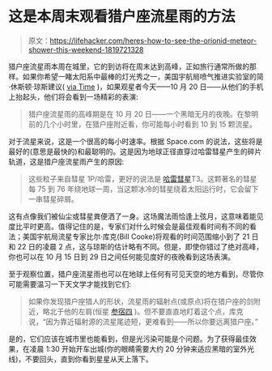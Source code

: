 # 这是本周末观看猎户座流星雨的方法

> 原文：<https://lifehacker.com/heres-how-to-see-the-orionid-meteor-shower-this-weekend-1819721328>

猎户座流星雨本周在城里，它的到访将在周末达到高峰，正如旅行通常所做的那样。如果你希望一睹太阳系中最棒的灯光秀之一，美国宇航局喷气推进实验室的简·休斯顿·琼斯建议( [via Time](http://time.com/4990842/watch-peak-orionid-meteor-shower-this-weekend/) )，如果观星者今天——10 月 20 日——从他们的手机上抬起头，他们将会看到一场精彩的表演:

> 猎户座流星雨的高峰期是在 10 月 20 日——一个黑暗无月的夜晚。在黎明前的几个小时里，在猎户座附近看，你可能每小时看到 10 到 15 颗流星。



对于流星来说，这是一个很高的每小时速率。根据 Space.com 的说法，这些将是最好的(意思是最快的)和最聪明的。这是因为地球正径直穿过哈雷彗星产生的碎片轨道，这是猎户座流星雨产生的原因:

> 这些粒子来自彗星 1P/哈雷，更好的说法是 [哈雷彗星](https://www.space.com/19878-halleys-comet.html)T3。这颗著名的彗星每 75 到 76 年绕地球一周，当这颗冰冷的彗星绕着太阳运行时，它会留下一串彗星碎屑。

这有点像我们被仙尘或彗星粪便洒了一身。这场魔法雨恰逢上弦月，这意味着能见度比平时更高。值得记住的是，专家们对什么时候会是最佳观看时间有不同的看法；美国宇航局流星专家比尔·库克(Bill Cooke)将观看的时间范围缩小到了 21 日和 22 日的凌晨 2 点，这与琼斯的估计略有不同。但是，即使你错过了绝对高峰，你也可以在 10 月 15 日到 29 日之间任何能见度好的夜晚看到这场表演。

至于观察位置，猎户座流星雨也可以在地球上任何有可见天空的地方看到，尽管你可能需要温习一下天文学才能找到它们:

> 如果你发现猎户座猎人的形状，流星雨的辐射点(或原点)将在猎户座的剑附近，略北于他的左肩(恒星 [参宿四](https://www.space.com/22009-betelgeuse.html) )。但不要直直地盯着这个点，库克说，“因为靠近辐射源的流星尾迹短，更难看到——所以你要远离猎户座。”

是的，它们应该在城市里也能看到，但是光污染可能是个问题。为了获得最佳效果，在凌晨 1:30 开始开车出城(你的眼睛需要大约 20 分钟来适应黑暗的室外光线)，不要回头，直到你看到星星从天上落下。